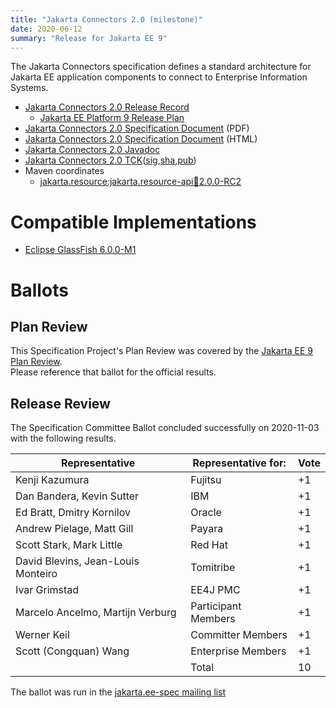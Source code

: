```yaml
---
title: "Jakarta Connectors 2.0 (milestone)"
date: 2020-06-12
summary: "Release for Jakarta EE 9"
---
```

The Jakarta Connectors specification defines a standard architecture for Jakarta EE application components to connect to Enterprise Information Systems.

* [Jakarta Connectors 2.0 Release Record](https://projects.eclipse.org/projects/ee4j.jca/releases/2.0.0)
  * [Jakarta EE Platform 9 Release Plan](https://eclipse-ee4j.github.io/jakartaee-platform/jakartaee9/JakartaEE9ReleasePlan)
* [Jakarta Connectors 2.0 Specification Document](./connectors-spec-2.0-RC2.pdf) (PDF)
* [Jakarta Connectors 2.0 Specification Document](./connectors-spec-2.0-RC2.html) (HTML)
* [Jakarta Connectors 2.0 Javadoc](./apidocs)
* [Jakarta Connectors 2.0 TCK]()([sig](),[sha](),[pub]())
* Maven coordinates
  * [jakarta.resource:jakarta.resource-api:jar:2.0.0-RC2](https://jakarta.oss.sonatype.org/service/local/repo_groups/staging/content/jakarta/resource/jakarta.resource-api/2.0.0-RC2/jakarta.resource-api-2.0.0-RC2.jar)


# Compatible Implementations

* [Eclipse GlassFish 6.0.0-M1]()

# Ballots

## Plan Review

[//]: # (For Jakarta EE 9, the Platform Plan Review covered 95% of the Specification Projects.  For those Projects, just use the following statement in this Plan Review section:)

This Specification Project's Plan Review was covered by the [Jakarta EE 9 Plan Review](https://jakarta.ee/specifications/platform/9/).  
Please reference that ballot for the official results.

[//]: # (If your Project was required to do a standalone Plan Review...  You'll need to perform an official Plan Review ballot and record the results here.)

## Release Review

The Specification Committee Ballot concluded successfully on 2020-11-03 with the following results.

| Representative                                 | Representative for: | Vote |
|------------------------------------------------|---------------------|------|
| Kenji Kazumura                                 | Fujitsu             |  +1  |
| Dan Bandera, Kevin Sutter                      | IBM                 |  +1  |
| Ed Bratt, Dmitry Kornilov                      | Oracle              |  +1  |
| Andrew Pielage, Matt Gill                      | Payara              |  +1  |
| Scott Stark, Mark Little                       | Red Hat             |  +1  |
| David Blevins, Jean-Louis Monteiro             | Tomitribe           |  +1  |
| Ivar Grimstad                                  | EE4J PMC            |  +1  |
| Marcelo Ancelmo, Martijn Verburg               | Participant Members |  +1  |
| Werner Keil                                    | Committer Members   |  +1  |
| Scott (Congquan) Wang                          | Enterprise Members  |  +1  |
|                                                | Total               |  10  |

The ballot was run in the [jakarta.ee-spec mailing list](https://www.eclipse.org/lists/jakarta.ee-spec/msg01264.html)
